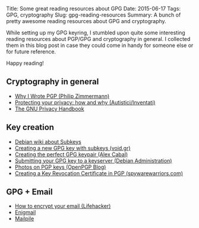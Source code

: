 Title: Some great reading resources about GPG
Date: 2015-06-17
Tags: GPG, cryptography
Slug: gpg-reading-resources
Summary: A bunch of pretty awesome reading resources about GPG and cryptography.

While setting up my GPG keyring, I stumbled upon quite some interesting reading resources about PGP/GPG and cryptography in general. I collected them in this blog post in case they could come in handy for someone else or for future reference.

Happy reading!

Cryptography in general
-----------------------
* [Why I Wrote PGP (Philip Zimmermann)](https://www.philzimmermann.com/EN/essays/WhyIWrotePGP.html)
* [Protecting your privacy: how and why (Autistici/Inventati)](http://www.autistici.org/en/stuff/man_mail/privacymail.html)
* [The GNU Privacy Handbook](https://www.gnupg.org/gph/en/manual/book1.html)

Key creation
------------
* [Debian wiki about Subkeys](https://wiki.debian.org/Subkeys)
* [Creating a new GPG key with subkeys (void.gr)](https://www.void.gr/kargig/blog/2013/12/02/creating-a-new-gpg-key-with-subkeys/)
* [Creating the perfect GPG keypair (Alex Cabal)](https://alexcabal.com/creating-the-perfect-gpg-keypair/)
* [Submitting your GPG key to a keyserver (Debian Administration)](https://www.debian-administration.org/article/451/Submitting_your_GPG_key_to_a_keyserver)
* [Photos on PGP keys (OpenPGP Blog)](http://openpgpblog.tumblr.com/post/219954494/photos-on-pgp-keys)
* [Creating a Key Revocation Certificate in PGP (spywarewarriors.com)](http://www.spywarewarrior.com/uiuc/ss/revoke/pgp-revoke.htm)

GPG + Email
-----------
* [How to encrypt your email (Lifehacker)](http://lifehacker.com/180878/how-to-encrypt-your-email)
* [Enigmail](https://www.enigmail.net/home/index.php)
* [Mailpile](https://mailpile.is)

